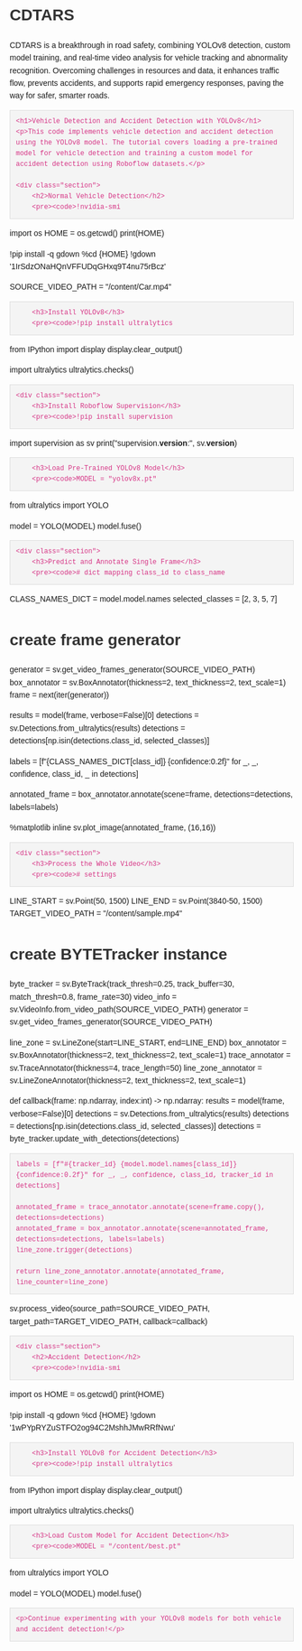 # CDTARS
CDTARS is a breakthrough in road safety, combining YOLOv8 detection, custom model training, and real-time video analysis for vehicle tracking and abnormality recognition. Overcoming challenges in resources and data, it enhances traffic flow, prevents accidents, and supports rapid emergency responses, paving the way for safer, smarter roads.

<!DOCTYPE html>
<html lang="en">
<head>
    <meta charset="UTF-8">
    <meta name="viewport" content="width=device-width, initial-scale=1.0">
    <meta http-equiv="X-UA-Compatible" content="IE=edge">
    <title>Vehicle and Accident Detection with YOLOv8</title>
    <style>
        body {
            font-family: Arial, sans-serif;
            line-height: 1.6;
            margin: 20px;
        }
        pre {
            background-color: #f4f4f4;
            border: 1px solid #ddd;
            padding: 10px;
            overflow-x: auto;
        }
        code {
            font-family: Consolas, "Courier New", Courier, monospace;
            color: #d63384;
        }
        h1, h2, h3, h4 {
            color: #333;
        }
        .section {
            margin-bottom: 40px;
        }
    </style>
</head>
<body>

    <h1>Vehicle Detection and Accident Detection with YOLOv8</h1>
    <p>This code implements vehicle detection and accident detection using the YOLOv8 model. The tutorial covers loading a pre-trained model for vehicle detection and training a custom model for accident detection using Roboflow datasets.</p>

    <div class="section">
        <h2>Normal Vehicle Detection</h2>
        <pre><code>!nvidia-smi

import os
HOME = os.getcwd()
print(HOME)

!pip install -q gdown
%cd {HOME}
!gdown '1IrSdzONaHQnVFFUDqGHxq9T4nu75rBcz'

SOURCE_VIDEO_PATH = "/content/Car.mp4"</code></pre>

        <h3>Install YOLOv8</h3>
        <pre><code>!pip install ultralytics

from IPython import display
display.clear_output()

import ultralytics
ultralytics.checks()</code></pre>
    </div>

    <div class="section">
        <h3>Install Roboflow Supervision</h3>
        <pre><code>!pip install supervision

import supervision as sv
print("supervision.__version__:", sv.__version__)</code></pre>

        <h3>Load Pre-Trained YOLOv8 Model</h3>
        <pre><code>MODEL = "yolov8x.pt"

from ultralytics import YOLO

model = YOLO(MODEL)
model.fuse()</code></pre>
    </div>

    <div class="section">
        <h3>Predict and Annotate Single Frame</h3>
        <pre><code># dict mapping class_id to class_name
CLASS_NAMES_DICT = model.model.names
selected_classes = [2, 3, 5, 7]

# create frame generator
generator = sv.get_video_frames_generator(SOURCE_VIDEO_PATH)
box_annotator = sv.BoxAnnotator(thickness=2, text_thickness=2, text_scale=1)
frame = next(iter(generator))

results = model(frame, verbose=False)[0]
detections = sv.Detections.from_ultralytics(results)
detections = detections[np.isin(detections.class_id, selected_classes)]

labels = [f"{CLASS_NAMES_DICT[class_id]} {confidence:0.2f}" for _, _, confidence, class_id, _ in detections]

annotated_frame = box_annotator.annotate(scene=frame, detections=detections, labels=labels)

%matplotlib inline
sv.plot_image(annotated_frame, (16,16))</code></pre>
    </div>

    <div class="section">
        <h3>Process the Whole Video</h3>
        <pre><code># settings
LINE_START = sv.Point(50, 1500)
LINE_END = sv.Point(3840-50, 1500)
TARGET_VIDEO_PATH = "/content/sample.mp4"

# create BYTETracker instance
byte_tracker = sv.ByteTrack(track_thresh=0.25, track_buffer=30, match_thresh=0.8, frame_rate=30)
video_info = sv.VideoInfo.from_video_path(SOURCE_VIDEO_PATH)
generator = sv.get_video_frames_generator(SOURCE_VIDEO_PATH)

line_zone = sv.LineZone(start=LINE_START, end=LINE_END)
box_annotator = sv.BoxAnnotator(thickness=2, text_thickness=2, text_scale=1)
trace_annotator = sv.TraceAnnotator(thickness=4, trace_length=50)
line_zone_annotator = sv.LineZoneAnnotator(thickness=2, text_thickness=2, text_scale=1)

def callback(frame: np.ndarray, index:int) -> np.ndarray:
    results = model(frame, verbose=False)[0]
    detections = sv.Detections.from_ultralytics(results)
    detections = detections[np.isin(detections.class_id, selected_classes)]
    detections = byte_tracker.update_with_detections(detections)

    labels = [f"#{tracker_id} {model.model.names[class_id]} {confidence:0.2f}" for _, _, confidence, class_id, tracker_id in detections]

    annotated_frame = trace_annotator.annotate(scene=frame.copy(), detections=detections)
    annotated_frame = box_annotator.annotate(scene=annotated_frame, detections=detections, labels=labels)
    line_zone.trigger(detections)

    return line_zone_annotator.annotate(annotated_frame, line_counter=line_zone)

sv.process_video(source_path=SOURCE_VIDEO_PATH, target_path=TARGET_VIDEO_PATH, callback=callback)</code></pre>
    </div>

    <div class="section">
        <h2>Accident Detection</h2>
        <pre><code>!nvidia-smi

import os
HOME = os.getcwd()
print(HOME)

!pip install -q gdown
%cd {HOME}
!gdown '1wPYpRYZuSTFO2og94C2MshhJMwRRfNwu'</code></pre>

        <h3>Install YOLOv8 for Accident Detection</h3>
        <pre><code>!pip install ultralytics

from IPython import display
display.clear_output()

import ultralytics
ultralytics.checks()</code></pre>

        <h3>Load Custom Model for Accident Detection</h3>
        <pre><code>MODEL = "/content/best.pt"

from ultralytics import YOLO

model = YOLO(MODEL)
model.fuse()</code></pre>
    </div>

    <p>Continue experimenting with your YOLOv8 models for both vehicle and accident detection!</p>

</body>
</html>

